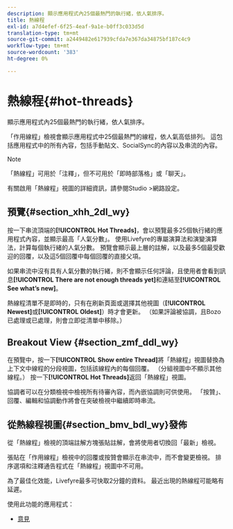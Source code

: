 ```yaml
---
description: 顯示應用程式內25個最熱門的執行緒，依人氣排序。
title: 熱線程
exl-id: a7d4efef-6f25-4eaf-9a1e-b0ff3c033d5d
translation-type: tm+mt
source-git-commit: a2449482e617939cfda7e367da34875bf187c4c9
workflow-type: tm+mt
source-wordcount: '383'
ht-degree: 0%

---
```


# 熱線程{#hot-threads}

顯示應用程式內25個最熱門的執行緒，依人氣排序。

「作用線程」檢視會顯示應用程式中25個最熱門的線程，依人氣高低排列。 這包括應用程式中的所有內容，包括手動貼文、SocialSync的內容以及串流的內容。

>[!NOTE]
>
>「熱線程」可用於「注釋」，但不可用於「即時部落格」或「聊天」。

有關啟用「熱線程」視圖的詳細資訊，請參閱Studio >網路設定。

## 預覽{#section_xhh_2dl_wy}

按一下串流頂端的&#x200B;**[!UICONTROL Hot Threads]**，會以預覽最多25個執行緒的應用程式內容，並顯示最高「人氣分數」。 使用Livefyre的專屬演算法和演變演算法，計算每個執行緒的人氣分數。 預覽會顯示最上層的註解，以及最多5個最受歡迎的回覆，以及這5個回覆中每個回覆的直接父項。

如果串流中沒有具有人氣分數的執行緒，則不會顯示任何評論，且使用者會看到訊息&#x200B;**[!UICONTROL There are not enough threads yet]**&#x200B;和連結至&#x200B;**[!UICONTROL See what’s new]**。

熱線程清單不是即時的，只有在刷新頁面或選擇其他視圖（**[!UICONTROL Newest]**&#x200B;或&#x200B;**[!UICONTROL Oldest]**）時才會更新。 （如果評論被協調，且Bozo已處理或已處理，則會立即從清單中移除。）

## Breakout View {#section_zmf_ddl_wy}

在預覽中，按一下&#x200B;**[!UICONTROL Show entire Thread]**&#x200B;將「熱線程」視圖替換為上下文中線程的分段視圖，包括該線程內的每個回覆。 （分組視圖中不顯示其他線程。） 按一下&#x200B;**[!UICONTROL Hot Threads]**&#x200B;返回「熱線程」視圖。

協調者可以在分類檢視中檢視所有待審內容，而內嵌協調則可供使用。 「按贊」、回覆、編輯和協調動作將會在突破檢視中繼續即時串流。

## 從熱線程視圖{#section_bmv_bdl_wy}發佈

從「熱線程」檢視的頂端註解方塊張貼註解，會將使用者切換回「最新」檢視。

張貼在「作用線程」檢視中的回覆或按贊會顯示在串流中，而不會變更檢視。 排序選項和注釋通告程式在「熱線程」視圖中不可用。

為了最佳化效能，Livefyre最多可快取2分鐘的資料。 最近出現的熱線程可能略有延遲。



使用此功能的應用程式：

* [意見](/help/using/c-about-apps/c-comments/c-comments.md)
